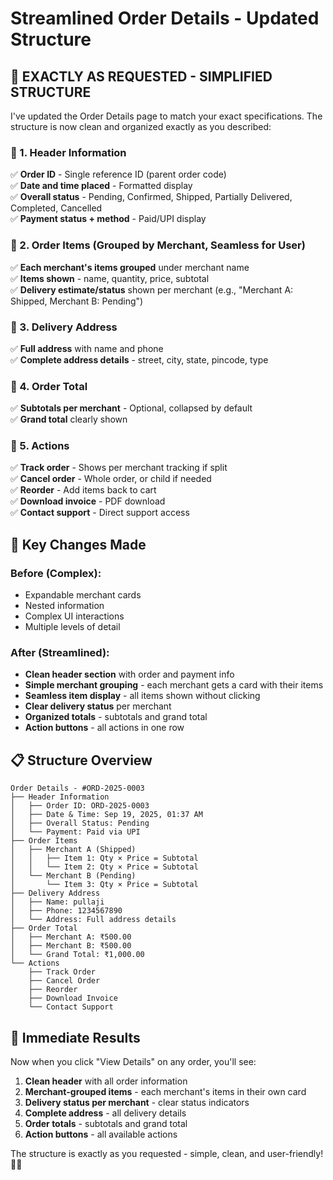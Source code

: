 # Streamlined Order Details - Updated Structure

## 🎯 **EXACTLY AS REQUESTED - SIMPLIFIED STRUCTURE**

I've updated the Order Details page to match your exact specifications. The structure is now clean and organized exactly as you described:

### **📌 1. Header Information**
✅ **Order ID** - Single reference ID (parent order code)  
✅ **Date and time placed** - Formatted display  
✅ **Overall status** - Pending, Confirmed, Shipped, Partially Delivered, Completed, Cancelled  
✅ **Payment status + method** - Paid/UPI display  

### **📌 2. Order Items (Grouped by Merchant, Seamless for User)**
✅ **Each merchant's items grouped** under merchant name  
✅ **Items shown** - name, quantity, price, subtotal  
✅ **Delivery estimate/status** shown per merchant (e.g., "Merchant A: Shipped, Merchant B: Pending")  

### **📌 3. Delivery Address**
✅ **Full address** with name and phone  
✅ **Complete address details** - street, city, state, pincode, type  

### **📌 4. Order Total**
✅ **Subtotals per merchant** - Optional, collapsed by default  
✅ **Grand total** clearly shown  

### **📌 5. Actions**
✅ **Track order** - Shows per merchant tracking if split  
✅ **Cancel order** - Whole order, or child if needed  
✅ **Reorder** - Add items back to cart  
✅ **Download invoice** - PDF download  
✅ **Contact support** - Direct support access  

## 🎨 **Key Changes Made**

### **Before (Complex):**
- Expandable merchant cards
- Nested information
- Complex UI interactions
- Multiple levels of detail

### **After (Streamlined):**
- **Clean header section** with order and payment info
- **Simple merchant grouping** - each merchant gets a card with their items
- **Seamless item display** - all items shown without clicking
- **Clear delivery status** per merchant
- **Organized totals** - subtotals and grand total
- **Action buttons** - all actions in one row

## 📋 **Structure Overview**

```
Order Details - #ORD-2025-0003
├── Header Information
│   ├── Order ID: ORD-2025-0003
│   ├── Date & Time: Sep 19, 2025, 01:37 AM
│   ├── Overall Status: Pending
│   └── Payment: Paid via UPI
├── Order Items
│   ├── Merchant A (Shipped)
│   │   ├── Item 1: Qty × Price = Subtotal
│   │   └── Item 2: Qty × Price = Subtotal
│   └── Merchant B (Pending)
│       └── Item 3: Qty × Price = Subtotal
├── Delivery Address
│   ├── Name: pullaji
│   ├── Phone: 1234567890
│   └── Address: Full address details
├── Order Total
│   ├── Merchant A: ₹500.00
│   ├── Merchant B: ₹500.00
│   └── Grand Total: ₹1,000.00
└── Actions
    ├── Track Order
    ├── Cancel Order
    ├── Reorder
    ├── Download Invoice
    └── Contact Support
```

## 🚀 **Immediate Results**

Now when you click "View Details" on any order, you'll see:

1. **Clean header** with all order information
2. **Merchant-grouped items** - each merchant's items in their own card
3. **Delivery status per merchant** - clear status indicators
4. **Complete address** - all delivery details
5. **Order totals** - subtotals and grand total
6. **Action buttons** - all available actions

The structure is exactly as you requested - simple, clean, and user-friendly! 🎉✨